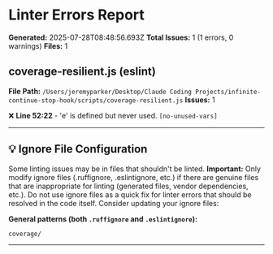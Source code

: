 # Linter Errors Report

**Generated:** 2025-07-28T08:48:56.693Z
**Total Issues:** 1 (1 errors, 0 warnings)
**Files:** 1

## coverage-resilient.js (eslint)

**File Path:** `/Users/jeremyparker/Desktop/Claude Coding Projects/infinite-continue-stop-hook/scripts/coverage-resilient.js`
**Issues:** 1

❌ **Line 52:22** - 'e' is defined but never used. `[no-unused-vars]`

---

## 💡 Ignore File Configuration

Some linting issues may be in files that shouldn't be linted. **Important:** Only modify ignore files (.ruffignore, .eslintignore, etc.) if there are genuine files that are inappropriate for linting (generated files, vendor dependencies, etc.). Do not use ignore files as a quick fix for linter errors that should be resolved in the code itself. Consider updating your ignore files:

**General patterns (both `.ruffignore` and `.eslintignore`):**
```
coverage/
```

---

